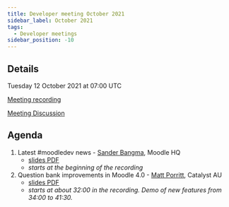 ```yaml
---
title: Developer meeting October 2021
sidebar_label: October 2021
tags:
  - Developer meetings
sidebar_position: -10
---
```


## Details

Tuesday 12 October 2021 at 07:00 UTC

[Meeting recording](https://moodle.org/mod/bigbluebuttonbn/view.php?id=8596)

[Meeting Discussion](https://moodle.org/mod/forum/discuss.php?d=426502)

## Agenda

1. Latest #moodledev news - [Sander Bangma](https://moodle.org/user/view.php?id=2356736&course=5), Moodle HQ
    - [slides PDF](https://docs.moodle.org/File/Community_Dev_Meeting_-_LMS_Update_-_Oct_2021.pdf)
    - *starts at the beginning of the recording*
1. Question bank improvements in Moodle 4.0 - [Matt Porritt](https://moodle.org/user/view.php?id=1914213&course=5), Catalyst AU
    - [slides PDF](https://docs.moodle.org/File/qbank_preso_20211012.pdf)
    - *starts at about 32:00 in the recording. Demo of new features from 34:00 to 41:30.*
